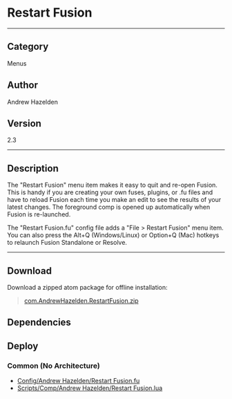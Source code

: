 # Restart Fusion
___

## Category
Menus

## Author
Andrew Hazelden

## Version
2.3

___

## Description
<p>The "Restart Fusion" menu item makes it easy to quit and re-open Fusion. This is handy if you are creating your own fuses, plugins, or .fu files and have to reload Fusion each time you make an edit to see the results of your latest changes. The foreground comp is opened up automatically when Fusion is re-launched.</p>

<p>The "Restart Fusion.fu" config file adds a "File &gt; Restart Fusion" menu item. You can also press the Alt+Q (Windows/Linux) or Option+Q (Mac) hotkeys to relaunch Fusion Standalone or Resolve.</p>

___

## Download

Download a zipped atom package for offline installation:
> [com.AndrewHazelden.RestartFusion.zip](https://gitlab.com/WeSuckLess/Reactor/-/archive/master/Reactor-master.zip?path=Atoms/com.AndrewHazelden.RestartFusion)  

## Dependencies

## Deploy

### Common (No Architecture)

<ul>
<li><a href="https://gitlab.com/WeSuckLess/Reactor/-/blob/master/Atoms/com.AndrewHazelden.RestartFusion/Config/Andrew Hazelden/Restart Fusion.fu?ref_type=heads">Config/Andrew Hazelden/Restart Fusion.fu</a></li>
<li><a href="https://gitlab.com/WeSuckLess/Reactor/-/blob/master/Atoms/com.AndrewHazelden.RestartFusion/Scripts/Comp/Andrew Hazelden/Restart Fusion.lua?ref_type=heads">Scripts/Comp/Andrew Hazelden/Restart Fusion.lua</a></li>
</ul>
